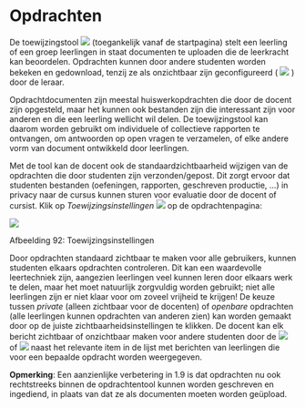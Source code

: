# Opdrachten

De toewijzingstool ![](../../.gitbook/assets/graphics58%20%283%29.png) \(toegankelijk vanaf de startpagina\) stelt een leerling of een groep leerlingen in staat documenten te uploaden die de leerkracht kan beoordelen. Opdrachten kunnen door andere studenten worden bekeken en gedownload, tenzij ze als onzichtbaar zijn geconfigureerd \( ![](../../.gitbook/assets/graphics60%20%283%29.png) \) door de leraar.

Opdrachtdocumenten zijn meestal huiswerkopdrachten die door de docent zijn opgesteld, maar het kunnen ook bestanden zijn die interessant zijn voor anderen en die een leerling wellicht wil delen. De toewijzingstool kan daarom worden gebruikt om individuele of collectieve rapporten te ontvangen, om antwoorden op open vragen te verzamelen, of elke andere vorm van document ontwikkeld door leerlingen.

Met de tool kan de docent ook de standaardzichtbaarheid wijzigen van de opdrachten die door studenten zijn verzonden/gepost. Dit zorgt ervoor dat studenten bestanden \(oefeningen, rapporten, geschreven productie, …\) in privacy naar de cursus kunnen sturen voor evaluatie door de docent of cursist. Klik op _Toewijzingsinstellingen_ ![](../../.gitbook/assets/graphics61%20%283%29.png) op de opdrachtenpagina:

![](../../.gitbook/assets/graphics63%20%281%29.png)

Afbeelding 92: Toewijzingsinstellingen

Door opdrachten standaard zichtbaar te maken voor alle gebruikers, kunnen studenten elkaars opdrachten controleren. Dit kan een waardevolle leertechniek zijn, aangezien leerlingen veel kunnen leren door elkaars werk te delen, maar het moet natuurlijk zorgvuldig worden gebruikt; niet alle leerlingen zijn er niet klaar voor om zoveel vrijheid te krijgen! De keuze tussen _private_ \(alleen zichtbaar voor de docenten\) of _openbare_ opdrachten \(alle leerlingen kunnen opdrachten van anderen zien\) kan worden gemaakt door op de juiste zichtbaarheidsinstellingen te klikken. De docent kan elk bericht zichtbaar of onzichtbaar maken voor andere studenten door de ![](../../.gitbook/assets/graphics62%20%283%29.png) of ![](../../.gitbook/assets/graphics64%20%283%29.png) naast het relevante item in de lijst met berichten van leerlingen die voor een bepaalde opdracht worden weergegeven.

**Opmerking**: Een aanzienlijke verbetering in 1.9 is dat opdrachten nu ook rechtstreeks binnen de opdrachtentool kunnen worden geschreven en ingediend, in plaats van dat ze als documenten moeten worden geüpload.

